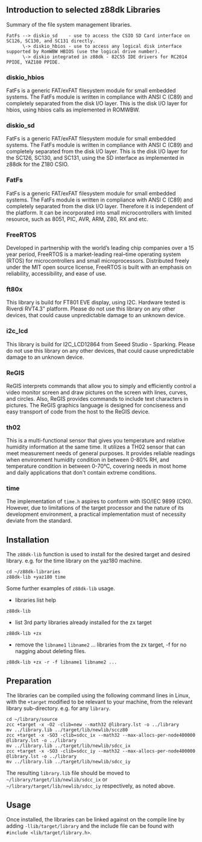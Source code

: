 ## Introduction to selected z88dk Libraries

Summary of the file system management libraries.

```
FatFs --> diskio_sd    - use to access the CSIO SD Card interface on SC126, SC130, and SC131 directly.
      \-> diskio_hbios - use to access any logical disk interface supported by RomWBW HBIOS (use the logical drive number).
      \-> diskio integrated in z88dk - 82C55 IDE drivers for RC2014 PPIDE, YAZ180 PPIDE.
```

### diskio_hbios
FatFs is a generic FAT/exFAT filesystem module for small embedded systems. The FatFs module is written in compliance with ANSI C (C89) and completely separated from the disk I/O layer. This is the disk I/O layer for hbios, using hbios calls as implemented in ROMWBW.

### diskio_sd
FatFs is a generic FAT/exFAT filesystem module for small embedded systems. The FatFs module is written in compliance with ANSI C (C89) and completely separated from the disk I/O layer. This is the disk I/O layer for the SC126, SC130, and SC131, using the SD interface as implemented in z88dk for the Z180 CSIO.

### FatFs
FatFs is a generic FAT/exFAT filesystem module for small embedded systems. The FatFs module is written in compliance with ANSI C (C89) and completely separated from the disk I/O layer. Therefore it is independent of the platform. It can be incorporated into small microcontrollers with limited resource, such as 8051, PIC, AVR, ARM, Z80, RX and etc.

### FreeRTOS
Developed in partnership with the world’s leading chip companies over a 15 year period, FreeRTOS is a market-leading real–time operating system (RTOS) for microcontrollers and small microprocessors. Distributed freely under the MIT open source license, FreeRTOS is built with an emphasis on reliability, accessibility, and ease of use.

### ft80x
This library is build for FT801 EVE display, using I2C. Hardware tested is Riverdi RVT4.3" platform. Please do not use this library on any other devices, that could cause unpredictable damage to an unknown device.

### i2c_lcd
This library is build for I2C_LCD12864 from Seeed Studio - Sparking. Please do not use this library on any other devices, that could cause unpredictable damage to an unknown device.

### ReGIS
ReGIS interprets commands that allow you to simply and efficiently control a video monitor screen and draw pictures on the screen with lines, curves, and circles. Also, ReGIS provides commands to include text characters in pictures. The ReGIS graphics language is designed for conciseness and easy transport of code from the host to the ReGIS device.

### th02
This is a multi-functional sensor that gives you temperature and relative humidity information at the same time. It utilizes a TH02 sensor that can meet measurement needs of general purposes. It provides reliable readings when environment humidity condition in between 0-80% RH, and temperature condition in between 0-70°C, covering needs in most home and daily applications that don't contain extreme conditions.

### time
The implementation of `time.h` aspires to conform with ISO/IEC 9899 (C90). However, due to limitations of the target processor and the nature of its development environment, a practical implementation must of necessity deviate from the standard.

## Installation

The `z88dk-lib` function is used to install for the desired target and desired library. e.g. for the time library on the yaz180 machine.

```
cd ~/z88dk-libraries
z88dk-lib +yaz180 time
```

Some further examples of `z88dk-lib` usage.

+ libraries list help
```
z88dk-lib
```
+ list 3rd party libraries already installed for the zx target
```
z88dk-lib +zx
```
+ remove the `libname1` `libname2` ... libraries from the zx target, -f for no nagging about deleting files.
```
z88dk-lib +zx -r -f libname1 libname2 ...
```

## Preparation
The libraries can be compiled using the following command lines in Linux, with the `+target` modified to be relevant to your machine, from the relevant library sub-directory. e.g. for any `library`.

```
cd ~/library/source
zcc +target -x -O2 -clib=new --math32 @library.lst -o ../library
mv ../library.lib ../target/lib/newlib/sccz80
zcc +target -x -SO3 -clib=sdcc_ix --math32 --max-allocs-per-node400000 @library.lst -o ../library
mv ../library.lib ../target/lib/newlib/sdcc_ix
zcc +target -x -SO3 -clib=sdcc_iy --math32 --max-allocs-per-node400000 @library.lst -o ../library
mv ../library.lib ../target/lib/newlib/sdcc_iy
```
The resulting `library.lib` file should be moved to `~/library/target/lib/newlib/sdcc_ix` or `~/library/target/lib/newlib/sdcc_iy` respectively, as noted above.

## Usage
Once installed, the libraries can be linked against on the compile line by adding `-llib/target/library` and the include file can be found with `#include <lib/target/library.h>`.
